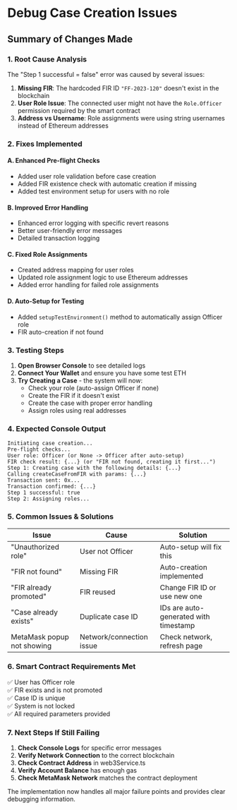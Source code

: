 # Debug Case Creation Issues

## Summary of Changes Made

### 1. **Root Cause Analysis**

The "Step 1 successful = false" error was caused by several issues:

1. **Missing FIR**: The hardcoded FIR ID `"FF-2023-120"` doesn't exist in the blockchain
2. **User Role Issue**: The connected user might not have the `Role.Officer` permission required by the smart contract
3. **Address vs Username**: Role assignments were using string usernames instead of Ethereum addresses

### 2. **Fixes Implemented**

#### A. Enhanced Pre-flight Checks

- Added user role validation before case creation
- Added FIR existence check with automatic creation if missing
- Added test environment setup for users with no role

#### B. Improved Error Handling

- Enhanced error logging with specific revert reasons
- Better user-friendly error messages
- Detailed transaction logging

#### C. Fixed Role Assignments

- Created address mapping for user roles
- Updated role assignment logic to use Ethereum addresses
- Added error handling for failed role assignments

#### D. Auto-Setup for Testing

- Added `setupTestEnvironment()` method to automatically assign Officer role
- FIR auto-creation if not found

### 3. **Testing Steps**

1. **Open Browser Console** to see detailed logs
2. **Connect Your Wallet** and ensure you have some test ETH
3. **Try Creating a Case** - the system will now:
   - Check your role (auto-assign Officer if none)
   - Create the FIR if it doesn't exist
   - Create the case with proper error handling
   - Assign roles using real addresses

### 4. **Expected Console Output**

```
Initiating case creation...
Pre-flight checks...
User role: Officer (or None -> Officer after auto-setup)
FIR check result: {...} (or "FIR not found, creating it first...")
Step 1: Creating case with the following details: {...}
Calling createCaseFromFIR with params: {...}
Transaction sent: 0x...
Transaction confirmed: {...}
Step 1 successful: true
Step 2: Assigning roles...
```

### 5. **Common Issues & Solutions**

| Issue                      | Cause                    | Solution                              |
| -------------------------- | ------------------------ | ------------------------------------- |
| "Unauthorized role"        | User not Officer         | Auto-setup will fix this              |
| "FIR not found"            | Missing FIR              | Auto-creation implemented             |
| "FIR already promoted"     | FIR reused               | Change FIR ID or use new one          |
| "Case already exists"      | Duplicate case ID        | IDs are auto-generated with timestamp |
| MetaMask popup not showing | Network/connection issue | Check network, refresh page           |

### 6. **Smart Contract Requirements Met**

✅ User has Officer role  
✅ FIR exists and is not promoted  
✅ Case ID is unique  
✅ System is not locked  
✅ All required parameters provided

### 7. **Next Steps If Still Failing**

1. **Check Console Logs** for specific error messages
2. **Verify Network Connection** to the correct blockchain
3. **Check Contract Address** in web3Service.ts
4. **Verify Account Balance** has enough gas
5. **Check MetaMask Network** matches the contract deployment

The implementation now handles all major failure points and provides clear debugging information.
